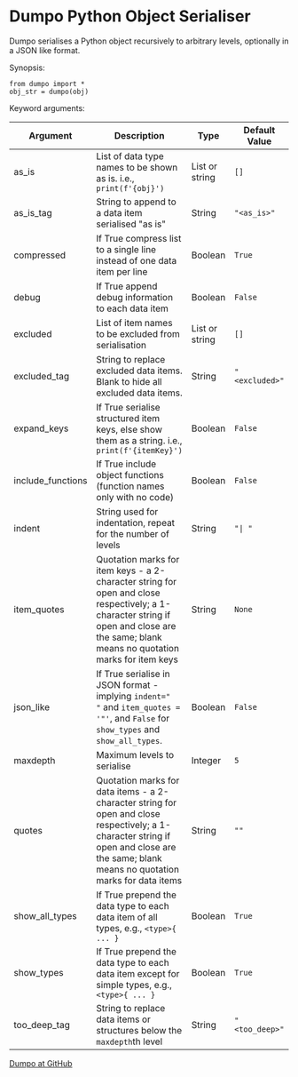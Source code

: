 # Dumpo Python Object Serialiser

Dumpo serialises a Python object recursively to arbitrary levels, optionally in a JSON like format.

Synopsis:
```
from dumpo import *
obj_str = dumpo(obj)
```

Keyword arguments:

| Argument          | Description                                                  | Type            | Default Value |
| ----------------- | ------------------------------------------------------------ | --------------- | ------------- |
| as_is             | List of data type names to be shown as is. i.e., `print(f'{obj}')` | List or string | `[]`          |
| as_is_tag         | String to append to a data item serialised "as is"           | String          | `"<as_is>"` |
| compressed        | If True compress list to a single line instead of one data item per line | Boolean         | `True`        |
| debug             | If True append debug information to each data item           | Boolean         | `False`       |
| excluded          | List of item names to be excluded from serialisation         | List or string  | `[]`          |
| excluded_tag      | String to replace excluded data items. Blank to hide all excluded data items. | String        | `"<excluded>"` |
| expand_keys       | If True serialise structured item keys, else show them as a string. i.e., `print(f'{itemKey}')` | Boolean         | `False`       |
| include_functions | If True include object functions (function names only with no code) | Boolean         | `False`       |
| indent            | String used for indentation, repeat for the number of levels | String          | `"\| "`   |
| item_quotes       | Quotation marks for item keys - a 2-character string for open and close respectively; a 1-character string if open and close are the same; blank means no quotation marks for item keys | String          | `None`        |
| json_like         | If True serialise in JSON format - implying `indent="  "` and `item_quotes = '"'`, and `False` for `show_types` and `show_all_types`. | Boolean         | `False`       |
| maxdepth          | Maximum levels to serialise                                  | Integer         | `5`           |
| quotes            | Quotation marks for data items - a 2-character string for open and close respectively; a 1-character string if open and close are the same; blank means no quotation marks for data items | String          | `""`  |
| show_all_types    | If True prepend the data type to each data item of all types, e.g., `<type>{ ... }`    | Boolean       | `True`        |
| show_types        | If True prepend the data type to each data item except for simple types, e.g., `<type>{ ... }` | Boolean        | `True`        |
| too_deep_tag      | String to replace data items or structures below the `maxdepth`th level | String         | `"<too_deep>"` |

[Dumpo at GitHub](https://github.com/jackyko8/dumpo)
